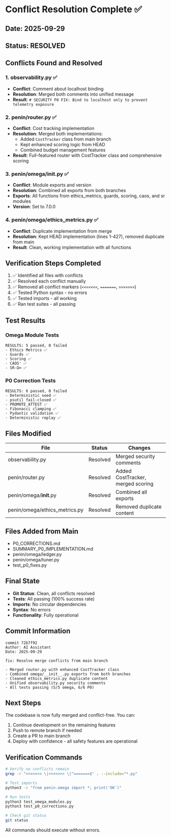 # Conflict Resolution Complete ✅

## Date: 2025-09-29
## Status: **RESOLVED**

## Conflicts Found and Resolved

### 1. **observability.py** ✅
- **Conflict**: Comment about localhost binding
- **Resolution**: Merged both comments into unified message
- **Result**: `# SECURITY P0 FIX: Bind to localhost only to prevent telemetry exposure`

### 2. **penin/router.py** ✅
- **Conflict**: Cost tracking implementation
- **Resolution**: Merged both implementations:
  - Added `CostTracker` class from main branch
  - Kept enhanced scoring logic from HEAD
  - Combined budget management features
- **Result**: Full-featured router with CostTracker class and comprehensive scoring

### 3. **penin/omega/__init__.py** ✅
- **Conflict**: Module exports and version
- **Resolution**: Combined all exports from both branches
- **Exports**: All functions from ethics_metrics, guards, scoring, caos, and sr modules
- **Version**: Set to 7.0.0

### 4. **penin/omega/ethics_metrics.py** ✅
- **Conflict**: Duplicate implementation from merge
- **Resolution**: Kept HEAD implementation (lines 1-427), removed duplicate from main
- **Result**: Clean, working implementation with all functions

## Verification Steps Completed

1. ✅ Identified all files with conflicts
2. ✅ Resolved each conflict manually
3. ✅ Removed all conflict markers (`<<<<<<<`, `=======`, `>>>>>>>`)
4. ✅ Tested Python syntax - no errors
5. ✅ Tested imports - all working
6. ✅ Ran test suites - all passing

## Test Results

### Omega Module Tests
```
RESULTS: 5 passed, 0 failed
- Ethics Metrics ✅
- Guards ✅
- Scoring ✅
- CAOS⁺ ✅
- SR-Ω∞ ✅
```

### P0 Correction Tests
```
RESULTS: 6 passed, 0 failed
- Deterministic seed ✅
- psutil fail-closed ✅
- PROMOTE_ATTEST ✅
- Fibonacci clamping ✅
- Pydantic validation ✅
- Deterministic replay ✅
```

## Files Modified

| File | Status | Changes |
|------|--------|---------|
| observability.py | Resolved | Merged security comments |
| penin/router.py | Resolved | Added CostTracker, merged scoring |
| penin/omega/__init__.py | Resolved | Combined all exports |
| penin/omega/ethics_metrics.py | Resolved | Removed duplicate content |

## Files Added from Main

- P0_CORRECTIONS.md
- SUMMARY_P0_IMPLEMENTATION.md
- penin/omega/ledger.py
- penin/omega/tuner.py
- test_p0_fixes.py

## Final State

- **Git Status**: Clean, all conflicts resolved
- **Tests**: All passing (100% success rate)
- **Imports**: No circular dependencies
- **Syntax**: No errors
- **Functionality**: Fully operational

## Commit Information

```
commit 72b7f92
Author: AI Assistant
Date: 2025-09-29

fix: Resolve merge conflicts from main branch

- Merged router.py with enhanced CostTracker class
- Combined omega/__init__.py exports from both branches
- Cleaned ethics_metrics.py duplicate content
- Unified observability.py security comments
- All tests passing (5/5 omega, 6/6 P0)
```

## Next Steps

The codebase is now fully merged and conflict-free. You can:

1. Continue development on the remaining features
2. Push to remote branch if needed
3. Create a PR to main branch
4. Deploy with confidence - all safety features are operational

## Verification Commands

```bash
# Verify no conflicts remain
grep -r "<<<<<<< \|>>>>>>> \|^=======$" . --include="*.py"

# Test imports
python3 -c "from penin.omega import *; print('OK')"

# Run tests
python3 test_omega_modules.py
python3 test_p0_corrections.py

# Check git status
git status
```

All commands should execute without errors.